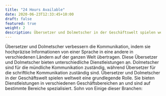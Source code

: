 ```yaml
---
title: "24 Hours Available"
date: 2020-06-23T12:33:45+10:00
draft: false
featured: true
weight: 2
description: Übersetzer und Dolmetscher in der Geschäftswelt spielen weltweit eine grundlegende Rolle.
---
```


Übersetzer und Dolmetscher verbessern die Kommunikation, indem sie hochpräzise Informationen von einer Sprache in eine andere in verschiedenen Ländern auf der ganzen Welt übertragen. Diese Übersetzer und Dolmetscher bieten unterschiedliche Dienstleistungen an. Dolmetscher sind für die mündliche Kommunikation zuständig, während Übersetzer für die schriftliche Kommunikation zuständig sind.
Übersetzer und Dolmetscher in der Geschäftswelt spielen weltweit eine grundlegende Rolle. Sie bieten Dienstleistungen in verschiedenen Geschäftsbereichen an und sind auf bestimmte Bereiche spezialisiert. Sohn von Einige dieser Branchen: